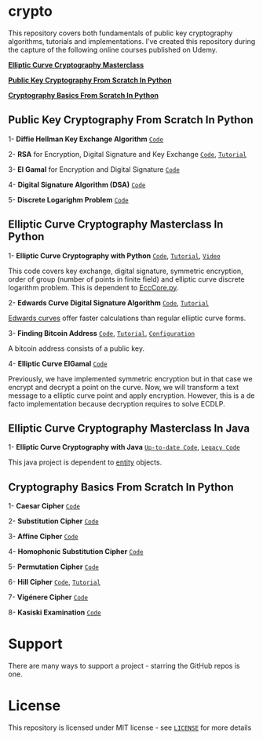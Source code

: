# crypto

This repository covers both fundamentals of public key cryptography algorithms, tutorials and implementations. I've created this repository during the capture of the following online courses published on Udemy.

[**Elliptic Curve Cryptography Masterclass**](https://www.udemy.com/elliptic-curve-cryptography-masterclass/?couponCode=ECCMC-BLOG-201801)

[**Public Key Cryptography From Scratch In Python**](https://www.udemy.com/public-key-cryptography-from-scratch-in-python/?couponCode=PCC-101-BLOG-1804)

[**Cryptography Basics From Scratch In Python**](https://www.udemy.com/cryptography-basics-from-scratch-in-python/?couponCode=CRYPTO-BASICS-BLOG)



## Public Key Cryptography From Scratch In Python

1- **Diffie Hellman Key Exchange Algorithm** [`Code`](https://github.com/serengil/crypto/blob/master/python/diffiehellman.py)

2- **RSA** for Encryption, Digital Signature and Key Exchange [`Code`](https://github.com/serengil/crypto/blob/master/python/rsa.py), [`Tutorial`](http://sefiks.com/2018/05/21/the-math-behind-rsa-algorithm/)

3- **El Gamal** for Encryption and Digital Signature [`Code`](https://github.com/serengil/crypto/blob/master/python/elgamal.py)

4- **Digital Signature Algorithm (DSA)** [`Code`](https://github.com/serengil/crypto/blob/master/python/dsa.py)

5- **Discrete Logarighm Problem** [`Code`](https://github.com/serengil/crypto/blob/master/python/discretelogarithm.py)



## Elliptic Curve Cryptography Masterclass In Python

1- **Elliptic Curve Cryptography with Python** [`Code`](https://github.com/serengil/crypto/blob/master/python/EccApp.py), [`Tutorial`](https://sefiks.com/2016/03/13/the-math-behind-elliptic-curve-cryptography/), [`Video`](https://youtu.be/iydGkrjJkSM)

This code covers key exchange, digital signature, symmetric encryption, order of group (number of points in finite field) and elliptic curve discrete logarithm problem. This is dependent to [EccCore.py](https://github.com/serengil/crypto/blob/master/python/EccCore.py).

2- **Edwards Curve Digital Signature Algorithm** [`Code`](https://github.com/serengil/crypto/blob/master/python/EdDSA.py), [`Tutorial`](https://sefiks.com/2018/12/24/a-gentle-introduction-to-edwards-curve-digital-signature-algorithm-eddsa/)

[Edwards curves](https://sefiks.com/2018/12/19/a-gentle-introduction-to-edwards-curves/) offer faster calculations than regular elliptic curve forms.

3- **Finding Bitcoin Address** [`Code`](https://github.com/serengil/crypto/blob/master/python/Bitcoin.py), [`Tutorial`](https://sefiks.com/2018/03/26/a-step-by-step-bitcoin-address-example/), [`Configuration`](https://github.com/serengil/crypto/blob/master/configuration/bitcoin-configuration.txt)

A bitcoin address consists of a public key.

4- **Elliptic Curve ElGamal** [`Code`](https://github.com/serengil/crypto/blob/master/python/EC-ElGamal.py)

Previously, we have implemented symmetric encryption but in that case we encrypt and decrypt a point on the curve. Now, we will transform a text message to a elliptic curve point and apply encryption. However, this is a de facto implementation because decryption requires to solve ECDLP.

## Elliptic Curve Cryptography Masterclass In Java

1- **Elliptic Curve Cryptography with Java** [`Up-to-date Code`](https://github.com/serengil/crypto/blob/master/com.crypto.action/EccOverFiniteField.java), [`Legacy Code`](https://github.com/serengil/crypto/blob/master/com.crypto.action/EccOverRealNumbers.java)

This java project is dependent to [entity](https://github.com/serengil/crypto/tree/master/com.crypto.entity) objects.

## Cryptography Basics From Scratch In Python



1- **Caesar Cipher** [`Code`](https://github.com/serengil/crypto/blob/master/python/classical/Caesar.ipynb)

2- **Substitution Cipher** [`Code`](https://github.com/serengil/crypto/blob/master/python/classical/Substitution.ipynb)

3- **Affine Cipher** [`Code`](https://github.com/serengil/crypto/blob/master/python/classical/Affine.ipynb)

4- **Homophonic Substitution Cipher** [`Code`](https://github.com/serengil/crypto/blob/master/python/classical/Homophonic.ipynb)

5- **Permutation Cipher** [`Code`](https://github.com/serengil/crypto/blob/master/python/classical/Permutation.ipynb)

6- **Hill Cipher** [`Code`](https://github.com/serengil/crypto/blob/master/python/classical/Hill.ipynb), [`Tutorial`](https://sefiks.com/2018/12/04/a-step-by-step-hill-cipher-example/)

7- **Vigénere Cipher** [`Code`](https://github.com/serengil/crypto/blob/master/python/classical/Vigenere.ipynb)

8- **Kasiski Examination** [`Code`](https://github.com/serengil/crypto/blob/master/python/classical/Kasiski.ipynb)

# Support

There are many ways to support a project - starring the GitHub repos is one.

# License

This repository is licensed under MIT license - see [`LICENSE`](https://github.com/serengil/crypto/blob/master/LICENSE) for more details
